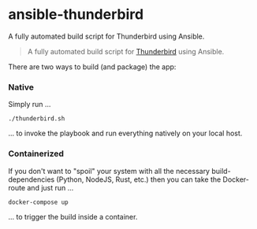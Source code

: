 # ansible-thunderbird
A fully automated build script for Thunderbird using Ansible. 

> A fully automated build script for [Thunderbird](https://www.thunderbird.net/) using Ansible.

There are two ways to build (and package) the app:

### Native
Simply run ...

```./thunderbird.sh```

... to invoke the playbook and run everything natively on your local host.

### Containerized
If you don't want to "spoil" your system with all the necessary build-dependencies (Python, NodeJS, Rust, etc.) then you can take the Docker-route and just run ...

```docker-compose up```

... to trigger the build inside a container.
